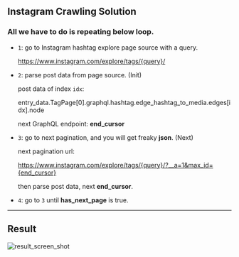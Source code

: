 ## **Instagram Crawling Solution**

### All we have to do is repeating below loop.

* ```1```: go to Instagram hashtag explore page source with a query.
    
  https://www.instagram.com/explore/tags/{query}/

* ```2```: parse post data from page source. (Init)
  
  post data of index ```idx```:
  
  entry_data.TagPage[0].graphql.hashtag.edge_hashtag_to_media.edges[idx].node

  next GraphQL endpoint: **end_cursor**

* ```3```: go to next pagination, and you will get freaky **json**. (Next)

  next pagination url:
  
  https://www.instagram.com/explore/tags/{query}/?__a=1&max_id={end_cursor}

  then parse post data, next **end_cursor**.

* ```4```: go to ```3``` until **has_next_page** is true.

***

## Result

![result_screen_shot](https://user-images.githubusercontent.com/29545214/77256323-df9eed80-6cb0-11ea-841d-0c6a5b759644.png)
